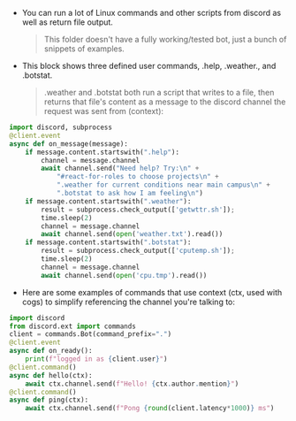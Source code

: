 - You can run a lot of Linux commands and other scripts from discord as well as return file output. 
  > This folder doesn't have a fully working/tested bot, just a bunch of snippets of examples.



- This block shows three defined user commands, .help, .weather., and .botstat.
  > .weather and .botstat both run a script that writes to a file, then returns that file's content
as a message to the discord channel the request was sent from (context):

```python
import discord, subprocess
@client.event
async def on_message(message):
    if message.content.startswith(".help"):
        channel = message.channel
        await channel.send("Need help? Try:\n" +
            "#react-for-roles to choose projects\n" +
            ".weather for current conditions near main campus\n" +
            ".botstat to ask how I am feeling\n")
    if message.content.startswith(".weather"):
        result = subprocess.check_output(['getwttr.sh']);
        time.sleep(2)
        channel = message.channel
        await channel.send(open('weather.txt').read())
    if message.content.startswith(".botstat"):
        result = subprocess.check_output(['cputemp.sh']);
        time.sleep(2)
        channel = message.channel
        await channel.send(open('cpu.tmp').read())
```
- Here are some examples of commands that use context (ctx, used with cogs) to simplify referencing the channel you're talking to:

```python
import discord
from discord.ext import commands
client = commands.Bot(command_prefix=".")
@client.event
async def on_ready():
    print(f"logged in as {client.user}")
@client.command()
async def hello(ctx):
    await ctx.channel.send(f"Hello! {ctx.author.mention}")
@client.command()
async def ping(ctx):
    await ctx.channel.send(f"Pong {round(client.latency*1000)} ms")
```
